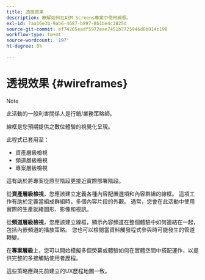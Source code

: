 ```yaml
---
title: 透視效果
description: 瞭解如何在AEM Screens專案中使用線框。
exl-id: 7aa16e3b-9ab6-4687-b897-8b1be4c2825d
source-git-commit: ef74265eadf5972eae7451b7725946d8b014c198
workflow-type: tm+mt
source-wordcount: '197'
ht-degree: 0%

---
```


# 透視效果 {#wireframes}

>[!NOTE]
>此活動的一般利害關係人是行銷/業務策略師。

線框是您預期提供之數位體驗的視覺化呈現。

此程式已套用至：

* 資產層級檢視
* 頻道層級檢視
* 專案層級檢視

這有助於將專案從原型階段更接近實際部署階段。

從&#x200B;**資產層級檢視**，您應該建立定義各種內容配置選項和內容群組的線框。 這項工作有助於定義當組成群組時，多個內容片段的外觀。
通常，您會在此活動中使用實際的生產就緒圖形、影像和視訊。

從&#x200B;**頻道層級檢視**，您應該建立線框，顯示內容頻道在整個體驗中如何連結在一起，包括內嵌頻道的播放策略。 您也可以檢閱當資料觸發程式參與時可能發生的管道轉變。

在&#x200B;**專案層級**&#x200B;上，您可以開始模擬多個熒幕或體驗如何在實體空間中搭配運作，以提供完整的多接觸點使用者歷程。

這些策略應與先前建立的UX歷程地圖一致。
